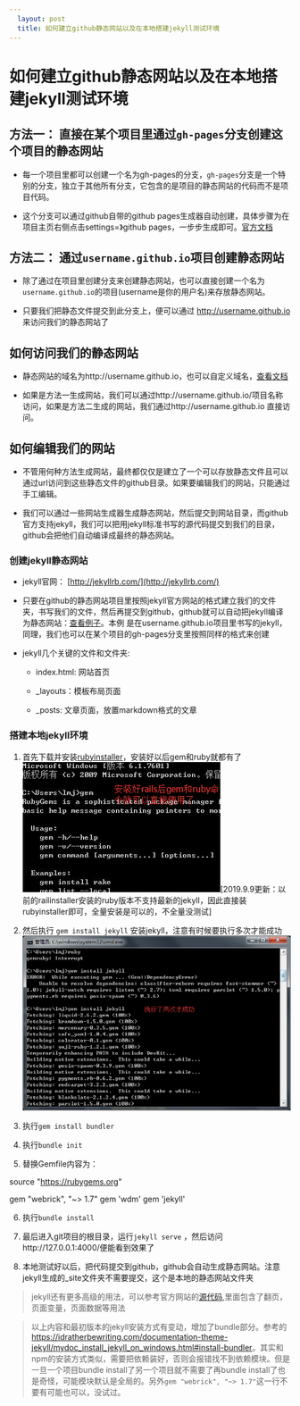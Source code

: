 ```yaml
---
  layout: post
  title: 如何建立github静态网站以及在本地搭建jekyll测试环境
---
```


# 如何建立github静态网站以及在本地搭建jekyll测试环境

## 方法一： 直接在某个项目里通过`gh-pages`分支创建这个项目的静态网站

* 每一个项目里都可以创建一个名为gh-pages的分支，`gh-pages`分支是一个特别的分支，独立于其他所有分支，它包含的是项目的静态网站的代码而不是项目代码。

* 这个分支可以通过github自带的github pages生成器自动创建，具体步骤为在项目主页右侧点击settings=》github pages，一步步生成即可。[官方文档](https://pages.github.com/)


## 方法二： 通过`username.github.io`项目创建静态网站

* 除了通过在项目里创建分支来创建静态网站，也可以直接创建一个名为`username.github.io`的项目(username是你的用户名)来存放静态网站。

* 只要我们把静态文件提交到此分支上，便可以通过 http://username.github.io 来访问我们的静态网站了


## 如何访问我们的静态网站

* 静态网站的域名为http://username.github.io，也可以自定义域名，[查看文档](https://help.github.com/articles/about-custom-domains-for-github-pages-sites/)

* 如果是方法一生成网站，我们可以通过http://username.github.io/项目名称 访问，如果是方法二生成的网站，我们通过http://username.github.io 直接访问。

## 如何编辑我们的网站

* 不管用何种方法生成网站，最终都仅仅是建立了一个可以存放静态文件且可以通过url访问到这些静态文件的github目录。如果要编辑我们的网站，只能通过手工编辑。

* 我们可以通过一些网站生成器生成静态网站，然后提交到网站目录，而github官方支持jekyll，我们可以把用jekyll标准书写的源代码提交到我们的目录，github会把他们自动编译成最终的静态网站。

### 创建jekyll静态网站

* jekyll官网： [http://jekyllrb.com/](http://jekyllrb.com/)

* 只要在github的静态网站项目里按照jekyll官方网站的格式建立我们的文件夹，书写我们的文件，然后再提交到github，github就可以自动把jekyll编译为静态网站：[查看例子](https://github.com/libmw/libmw.github.io)。本例
是在username.github.io项目里书写的jekyll，同理，我们也可以在某个项目的gh-pages分支里按照同样的格式来创建

* jekyll几个关键的文件和文件夹:
  * index.html: 网站首页

  * _layouts：模板布局页面

  * _posts: 文章页面，放置markdown格式的文章

### 搭建本地jekyll环境

1. 首先下载并安装[rubyinstaller](https://rubyinstaller.org/downloads/)，安装好以后gem和ruby就都有了![](/resource/201502/1.png)[2019.9.9更新：以前的railinstaller安装的ruby版本不支持最新的jekyll，因此直接装rubyinstaller即可，全量安装是可以的，不全量没测试]

2. 然后执行 `gem install jekyll` 安装jekyll，注意有时候要执行多次才能成功![](/resource/201502/2.png)

3. 执行`gem install bundler`

4. 执行`bundle init`

5. 替换Gemfile内容为：

source "https://rubygems.org"

gem "webrick", "~> 1.7"
gem 'wdm'
gem 'jekyll'

6. 执行`bundle install`

7. 最后进入git项目的根目录，运行`jekyll serve` ，然后访问http://127.0.0.1:4000/便能看到效果了

8. 本地测试好以后，把代码提交到github，github会自动生成静态网站。注意jekyll生成的_site文件夹不需要提交，这个是本地的静态网站文件夹

> jekyll还有更多高级的用法，可以参考官方网站的[源代码](https://github.com/jekyll/jekyll/tree/master/site),里面包含了翻页，页面变量，页面数据等用法


> 以上内容和最初版本的jekyll安装方式有变动，增加了bundle部分。参考的<https://idratherbewriting.com/documentation-theme-jekyll/mydoc_install_jekyll_on_windows.html#install-bundler>。其实和npm的安装方式类似，需要把依赖装好，否则会报错找不到依赖模块。但是一旦一个项目bundle install了另一个项目就不需要了再bundle install了也是奇怪，可能模块默认是全局的。另外`gem "webrick", "~> 1.7"`这一行不要有可能也可以，没试过。